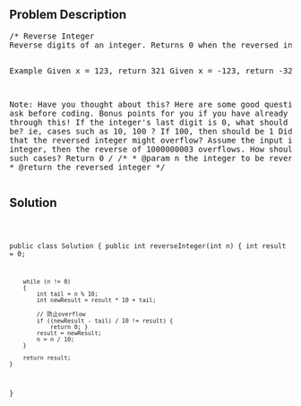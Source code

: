 <!--
<style>
  body { font-family: Arial, sans-serif; }
  .container { max-width: 100%; margin: auto; padding: 20px; }
  .comment-block { background-color: #f9f9f9; padding: 10px; border-left: 5px solid #ccc; max-width: 500px; margin: auto; word-wrap: break-word; white-space: pre-wrap; }
  .code-block { background-color: #f4f4f4; padding: 10px; border: 1px solid #ddd; }
</style>
-->

<div class='container'>
<h2>Problem Description</h2>
<div class='comment-block'>
<pre>
/* Reverse Integer
Reverse digits of an integer. Returns 0 when the reversed integer overflows (signed 32-bit integer).

Example
Given x = 123, return 321
Given x = -123, return -321

Note: 
Have you thought about this? Here are some good questions to ask before coding. 
Bonus points for you if you have already thought through this! 
If the integer's last digit is 0, what should the output be? ie, cases such as 10, 100 ? 
If 100, then should be 1
Did you notice that the reversed integer might overflow? Assume the input is a 32-bit integer, 
then the reverse of 1000000003 overflows. How should you handle such cases? Return 0
*/
    /**
     * @param n the integer to be reversed
     * @return the reversed integer
     */
</pre>
</div>

<h2>Solution</h2>
<div class='code-block'>
<pre><code class='language-java'>

public class Solution {
    public int reverseInteger(int n) {
        int result = 0;

        while (n != 0)
        {
            int tail = n % 10;
            int newResult = result * 10 + tail;
            
            // 防止overflow
            if ((newResult - tail) / 10 != result) {
                return 0; }
            result = newResult;
            n = n / 10;
        }

        return result;
    }
}</code></pre>
</div>
</div>
